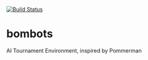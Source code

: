 [![Build Status](https://travis-ci.org/CogitoNTNU/bombots.svg?branch=main)](https://travis-ci.org/CogitoNTNU/bombots)

# bombots
AI Tournament Environment, inspired by Pommerman

